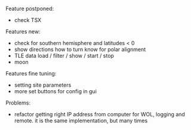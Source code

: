 Feature postponed:
- check TSX

Features new:
- check for southern hemisphere and latitudes < 0
- show directions how to turn know for polar alignment
- TLE data load / filter / show / start / stop
- moon

Features fine tuning:
- setting site parameters
- more set buttons for config in gui

Problems:
- refactor getting right IP address from computer for WOL, logging and remote. it is the same implementation, but many times

